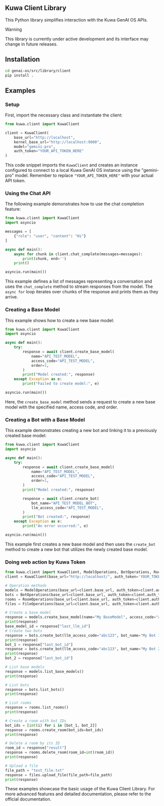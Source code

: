 ## Kuwa Client Library

This Python library simplifies interaction with the Kuwa GenAI OS APIs.

> [!WARNING]  
> This library is currently under active development and its interface may change in future releases.

## Installation

```bash
cd genai-os/src/library/client
pip install .
```

## Examples

### Setup

First, import the necessary class and instantiate the client:

```python
from kuwa.client import KuwaClient

client = KuwaClient(
    base_url="http://localhost",
    kernel_base_url="http://localhost:9000",
    model="gemini-pro",
    auth_token="YOUR_API_TOKEN_HERE"
)
```

This code snippet imports the `KuwaClient` and creates an instance configured to connect to a local Kuwa GenAI OS instance using the "gemini-pro" model. Remember to replace `"YOUR_API_TOKEN_HERE"` with your actual API token.

### Using the Chat API

The following example demonstrates how to use the chat completion feature:

```python
from kuwa.client import KuwaClient
import asyncio

messages = [
    {"role": "user", "content": "Hi"}
]

async def main():
    async for chunk in client.chat_complete(messages=messages):
        print(chunk, end='')
    print()

asyncio.run(main())
```

This example defines a list of messages representing a conversation and uses the `chat_complete` method to stream responses from the model. The `async for` loop iterates over chunks of the response and prints them as they arrive.

### Creating a Base Model

This example shows how to create a new base model:

```python
from kuwa.client import KuwaClient
import asyncio

async def main():
    try:
        response = await client.create_base_model(
            name="API_TEST_MODEL",
            access_code="API_TEST_MODEL",
            order=1,
        )
        print("Model created:", response)
    except Exception as e:
        print("Failed to create model:", e)

asyncio.run(main())
```

Here, the `create_base_model` method sends a request to create a new base model with the specified name, access code, and order.

### Creating a Bot with a Base Model

This example demonstrates creating a new bot and linking it to a previously created base model:

```python
from kuwa.client import KuwaClient
import asyncio

async def main():
    try:
        response = await client.create_base_model(
            name="API_TEST_MODEL",
            access_code="API_TEST_MODEL",
            order=1,
        )
        print("Model created:", response)

        response = await client.create_bot(
            bot_name="API_TEST_MODEL_BOT",
            llm_access_code="API_TEST_MODEL",
        )
        print("Bot created:", response)
    except Exception as e:
        print("An error occurred:", e)

asyncio.run(main())
```

This example first creates a new base model and then uses the `create_bot` method to create a new bot that utilizes the newly created base model.

### Doing web action by Kuwa Token
```python
from kuwa.client import KuwaClient, ModelOperations, BotOperations, RoomOperations, FileOperations
client = KuwaClient(base_url="http://localhost/", auth_token='YOUR_TOKEN_HERE')

# Operation methods
models = ModelOperations(base_url=client.base_url, auth_token=client.auth_token)
bots = BotOperations(base_url=client.base_url, auth_token=client.auth_token)
rooms = RoomOperations(base_url=client.base_url, auth_token=client.auth_token)
files = FileOperations(base_url=client.base_url, auth_token=client.auth_token)

# Create a base model
response = models.create_base_model(name="My BaseModel", access_code="abc123")
print(response)
base_model_id = response["last_llm_id"]
# Create two bots
response = bots.create_bot(llm_access_code="abc123", bot_name="My Bot 1")
print(response)
bot_1 = response["last_bot_id"]
response = bots.create_bot(llm_access_code="abc123", bot_name="My Bot 2")
print(response)
bot_2 = response["last_bot_id"]

# List base models
response = models.list_base_models()
print(response)

# List bots
response = bots.list_bots()
print(response)

# List rooms
response = rooms.list_rooms()
print(response)

# Create a room with bot IDs
bot_ids = [int(i) for i in [bot_1, bot_2]]
response = rooms.create_room(bot_ids=bot_ids)
print(response)

# Delete a room by its ID
room_id = response["result"]
response = rooms.delete_room(room_id=int(room_id))
print(response)

# Upload a file
file_path = "test_file.txt"
response = files.upload_file(file_path=file_path)
print(response)
```

These examples showcase the basic usage of the Kuwa Client Library. For more advanced features and detailed documentation, please refer to the official documentation.
